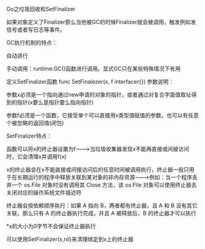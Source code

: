 Go之垃圾回收和SetFinalizer

如果对象定义了Finalizer那么当他被GC的时候Finalizer就会被调用，触发例如发信号或者写日志等事件。

GC执行机制的特点：

自动进行

手动调用：runtime.GC()函数进行调用。显式GC只在某些特殊情况下有用

定义SetFinalizer函数
func SetFinalezer(x, f interfacer{})
参数说明：

参数x必须是一个指向通过new申请的对象的指针，或者通过对复合字面值取址得到的指针(x要么是指针要么指向指针)

参数f必须是一个函数，它接受单个可以直接用x类型值赋值的参数，也可以有任意个被忽略的返回值(闭包)

SetFinalizer特点：

函数可以将x的终止器设置为f--->当垃圾收集器发现x不能再直接或间接访问时，它会清理x并调用f(x)

x的终止器会在x不能直接或间接访问后的任意时间被调用执行，终止器一般只用于在长期运行的程序中释放关联到某对象的非内存资源--->例如：当一个程序丢弃一个 os.File 对象时没有调用其 Close 方法，该 os.File 对象可以使用终止器去关闭对应的操作系统文件描述符

终止器会按依赖顺序执行：如果 A 指向 B，两者都有终止器，且 A 和 B 没有其它关联，那么只有 A 的终止器执行完成，并且 A 被释放后，B 的终止器才可以执行

*x的大小为0字节不会保证终止器执行

可以使用SetFinalizer(x,nil)来清理绑定到x上的终止器